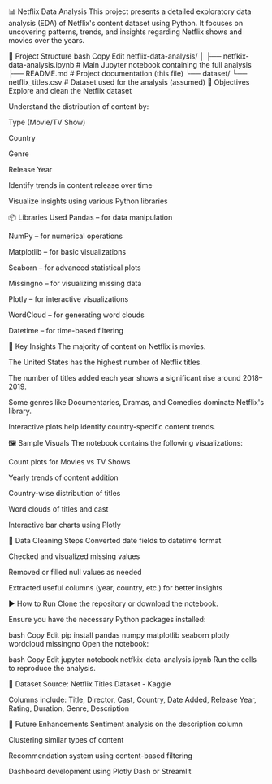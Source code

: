 📊 Netflix Data Analysis
This project presents a detailed exploratory data analysis (EDA) of Netflix's content dataset using Python. It focuses on uncovering patterns, trends, and insights regarding Netflix shows and movies over the years.

📁 Project Structure
bash
Copy
Edit
netflix-data-analysis/
│
├── netfkix-data-analysis.ipynb   # Main Jupyter notebook containing the full analysis
├── README.md                     # Project documentation (this file)
└── dataset/
    └── netflix_titles.csv        # Dataset used for the analysis (assumed)
🧠 Objectives
Explore and clean the Netflix dataset

Understand the distribution of content by:

Type (Movie/TV Show)

Country

Genre

Release Year

Identify trends in content release over time

Visualize insights using various Python libraries

📦 Libraries Used
Pandas – for data manipulation

NumPy – for numerical operations

Matplotlib – for basic visualizations

Seaborn – for advanced statistical plots

Missingno – for visualizing missing data

Plotly – for interactive visualizations

WordCloud – for generating word clouds

Datetime – for time-based filtering

📌 Key Insights
The majority of content on Netflix is movies.

The United States has the highest number of Netflix titles.

The number of titles added each year shows a significant rise around 2018–2019.

Some genres like Documentaries, Dramas, and Comedies dominate Netflix's library.

Interactive plots help identify country-specific content trends.

🖼️ Sample Visuals
The notebook contains the following visualizations:

Count plots for Movies vs TV Shows

Yearly trends of content addition

Country-wise distribution of titles

Word clouds of titles and cast

Interactive bar charts using Plotly

🧹 Data Cleaning Steps
Converted date fields to datetime format

Checked and visualized missing values

Removed or filled null values as needed

Extracted useful columns (year, country, etc.) for better insights

▶️ How to Run
Clone the repository or download the notebook.

Ensure you have the necessary Python packages installed:

bash
Copy
Edit
pip install pandas numpy matplotlib seaborn plotly wordcloud missingno
Open the notebook:

bash
Copy
Edit
jupyter notebook netfkix-data-analysis.ipynb
Run the cells to reproduce the analysis.

📂 Dataset
Source: Netflix Titles Dataset - Kaggle

Columns include: Title, Director, Cast, Country, Date Added, Release Year, Rating, Duration, Genre, Description

📌 Future Enhancements
Sentiment analysis on the description column

Clustering similar types of content

Recommendation system using content-based filtering

Dashboard development using Plotly Dash or Streamlit

